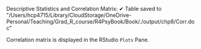 Descriptive Statistics and Correlation Matrix:
✔ Table saved to "/Users/hcp4715/Library/CloudStorage/OneDrive-Personal/Teaching/Grad_R_course/R4PsyBook/Book/./output/chp8/Corr.doc"

Correlation matrix is displayed in the RStudio `Plots` Pane.

